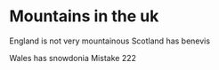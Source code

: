 # Mountains in the uk 

England is not very mountainous 
Scotland has benevis

Wales has snowdonia
Mistake
222
